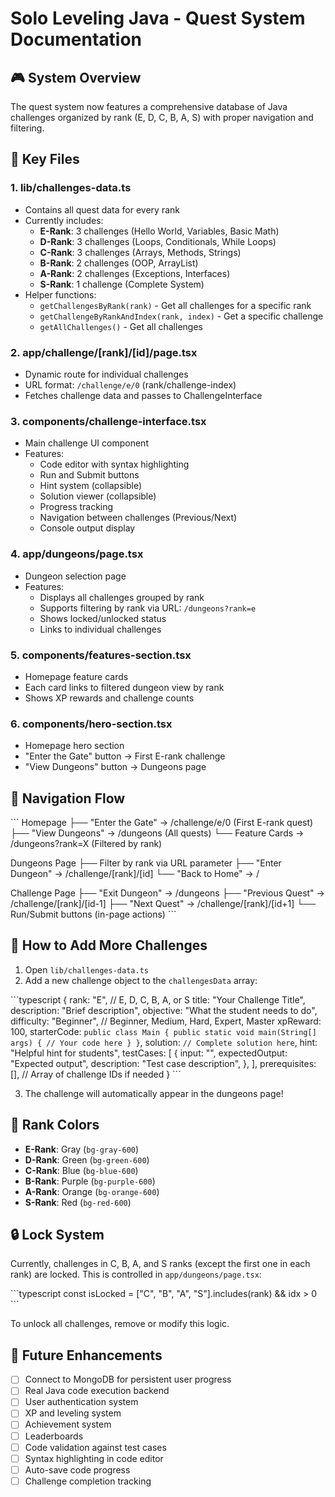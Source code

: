 # Solo Leveling Java - Quest System Documentation

## 🎮 System Overview

The quest system now features a comprehensive database of Java challenges organized by rank (E, D, C, B, A, S) with proper navigation and filtering.

## 📁 Key Files

### 1. **lib/challenges-data.ts**
- Contains all quest data for every rank
- Currently includes:
  - **E-Rank**: 3 challenges (Hello World, Variables, Basic Math)
  - **D-Rank**: 3 challenges (Loops, Conditionals, While Loops)
  - **C-Rank**: 3 challenges (Arrays, Methods, Strings)
  - **B-Rank**: 2 challenges (OOP, ArrayList)
  - **A-Rank**: 2 challenges (Exceptions, Interfaces)
  - **S-Rank**: 1 challenge (Complete System)
- Helper functions:
  - `getChallengesByRank(rank)` - Get all challenges for a specific rank
  - `getChallengeByRankAndIndex(rank, index)` - Get a specific challenge
  - `getAllChallenges()` - Get all challenges

### 2. **app/challenge/[rank]/[id]/page.tsx**
- Dynamic route for individual challenges
- URL format: `/challenge/e/0` (rank/challenge-index)
- Fetches challenge data and passes to ChallengeInterface

### 3. **components/challenge-interface.tsx**
- Main challenge UI component
- Features:
  - Code editor with syntax highlighting
  - Run and Submit buttons
  - Hint system (collapsible)
  - Solution viewer (collapsible)
  - Progress tracking
  - Navigation between challenges (Previous/Next)
  - Console output display

### 4. **app/dungeons/page.tsx**
- Dungeon selection page
- Features:
  - Displays all challenges grouped by rank
  - Supports filtering by rank via URL: `/dungeons?rank=e`
  - Shows locked/unlocked status
  - Links to individual challenges

### 5. **components/features-section.tsx**
- Homepage feature cards
- Each card links to filtered dungeon view by rank
- Shows XP rewards and challenge counts

### 6. **components/hero-section.tsx**
- Homepage hero section
- "Enter the Gate" button → First E-rank challenge
- "View Dungeons" button → Dungeons page

## 🔗 Navigation Flow

\`\`\`
Homepage
├── "Enter the Gate" → /challenge/e/0 (First E-rank quest)
├── "View Dungeons" → /dungeons (All quests)
└── Feature Cards → /dungeons?rank=X (Filtered by rank)

Dungeons Page
├── Filter by rank via URL parameter
├── "Enter Dungeon" → /challenge/[rank]/[id]
└── "Back to Home" → /

Challenge Page
├── "Exit Dungeon" → /dungeons
├── "Previous Quest" → /challenge/[rank]/[id-1]
├── "Next Quest" → /challenge/[rank]/[id+1]
└── Run/Submit buttons (in-page actions)
\`\`\`

## 🎯 How to Add More Challenges

1. Open `lib/challenges-data.ts`
2. Add a new challenge object to the `challengesData` array:

\`\`\`typescript
{
  rank: "E", // E, D, C, B, A, or S
  title: "Your Challenge Title",
  description: "Brief description",
  objective: "What the student needs to do",
  difficulty: "Beginner", // Beginner, Medium, Hard, Expert, Master
  xpReward: 100,
  starterCode: `public class Main {
    public static void main(String[] args) {
        // Your code here
    }
}`,
  solution: `// Complete solution here`,
  hint: "Helpful hint for students",
  testCases: [
    {
      input: "",
      expectedOutput: "Expected output",
      description: "Test case description",
    },
  ],
  prerequisites: [], // Array of challenge IDs if needed
}
\`\`\`

3. The challenge will automatically appear in the dungeons page!

## 🎨 Rank Colors

- **E-Rank**: Gray (`bg-gray-600`)
- **D-Rank**: Green (`bg-green-600`)
- **C-Rank**: Blue (`bg-blue-600`)
- **B-Rank**: Purple (`bg-purple-600`)
- **A-Rank**: Orange (`bg-orange-600`)
- **S-Rank**: Red (`bg-red-600`)

## 🔒 Lock System

Currently, challenges in C, B, A, and S ranks (except the first one in each rank) are locked. This is controlled in `app/dungeons/page.tsx`:

\`\`\`typescript
const isLocked = ["C", "B", "A", "S"].includes(rank) && idx > 0
\`\`\`

To unlock all challenges, remove or modify this logic.

## 🚀 Future Enhancements

- [ ] Connect to MongoDB for persistent user progress
- [ ] Real Java code execution backend
- [ ] User authentication system
- [ ] XP and leveling system
- [ ] Achievement system
- [ ] Leaderboards
- [ ] Code validation against test cases
- [ ] Syntax highlighting in code editor
- [ ] Auto-save code progress
- [ ] Challenge completion tracking
